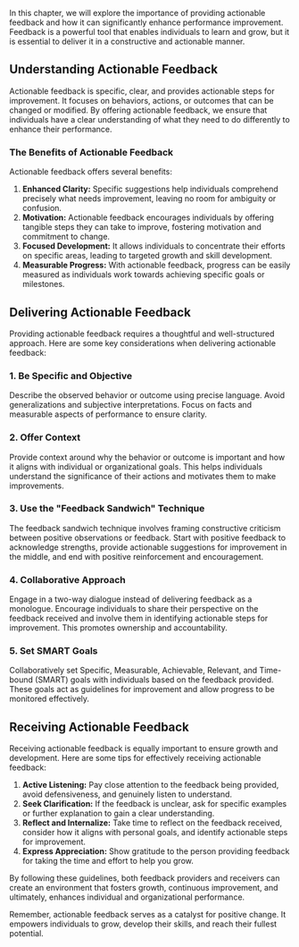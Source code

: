 
In this chapter, we will explore the importance of providing actionable feedback and how it can significantly enhance performance improvement. Feedback is a powerful tool that enables individuals to learn and grow, but it is essential to deliver it in a constructive and actionable manner.

Understanding Actionable Feedback
---------------------------------

Actionable feedback is specific, clear, and provides actionable steps for improvement. It focuses on behaviors, actions, or outcomes that can be changed or modified. By offering actionable feedback, we ensure that individuals have a clear understanding of what they need to do differently to enhance their performance.

### The Benefits of Actionable Feedback

Actionable feedback offers several benefits:

1. **Enhanced Clarity:** Specific suggestions help individuals comprehend precisely what needs improvement, leaving no room for ambiguity or confusion.
2. **Motivation:** Actionable feedback encourages individuals by offering tangible steps they can take to improve, fostering motivation and commitment to change.
3. **Focused Development:** It allows individuals to concentrate their efforts on specific areas, leading to targeted growth and skill development.
4. **Measurable Progress:** With actionable feedback, progress can be easily measured as individuals work towards achieving specific goals or milestones.

Delivering Actionable Feedback
------------------------------

Providing actionable feedback requires a thoughtful and well-structured approach. Here are some key considerations when delivering actionable feedback:

### 1. Be Specific and Objective

Describe the observed behavior or outcome using precise language. Avoid generalizations and subjective interpretations. Focus on facts and measurable aspects of performance to ensure clarity.

### 2. Offer Context

Provide context around why the behavior or outcome is important and how it aligns with individual or organizational goals. This helps individuals understand the significance of their actions and motivates them to make improvements.

### 3. Use the "Feedback Sandwich" Technique

The feedback sandwich technique involves framing constructive criticism between positive observations or feedback. Start with positive feedback to acknowledge strengths, provide actionable suggestions for improvement in the middle, and end with positive reinforcement and encouragement.

### 4. Collaborative Approach

Engage in a two-way dialogue instead of delivering feedback as a monologue. Encourage individuals to share their perspective on the feedback received and involve them in identifying actionable steps for improvement. This promotes ownership and accountability.

### 5. Set SMART Goals

Collaboratively set Specific, Measurable, Achievable, Relevant, and Time-bound (SMART) goals with individuals based on the feedback provided. These goals act as guidelines for improvement and allow progress to be monitored effectively.

Receiving Actionable Feedback
-----------------------------

Receiving actionable feedback is equally important to ensure growth and development. Here are some tips for effectively receiving actionable feedback:

1. **Active Listening:** Pay close attention to the feedback being provided, avoid defensiveness, and genuinely listen to understand.
2. **Seek Clarification:** If the feedback is unclear, ask for specific examples or further explanation to gain a clear understanding.
3. **Reflect and Internalize:** Take time to reflect on the feedback received, consider how it aligns with personal goals, and identify actionable steps for improvement.
4. **Express Appreciation:** Show gratitude to the person providing feedback for taking the time and effort to help you grow.

By following these guidelines, both feedback providers and receivers can create an environment that fosters growth, continuous improvement, and ultimately, enhances individual and organizational performance.

Remember, actionable feedback serves as a catalyst for positive change. It empowers individuals to grow, develop their skills, and reach their fullest potential.
